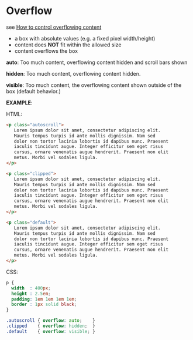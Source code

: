 # Overflow

see [How to control overflowing content](https://developer.mozilla.org/en-US/docs/Learn/CSS/Introduction_to_CSS/Box_model#Overflow)

- a box with absolute values (e.g. a fixed pixel width/height)
- content does **NOT** fit within the allowed size
- content overflows the box

**auto**: Too much content, overflowing content hidden and scroll bars shown

**hidden**: Too much content, overflowing content hidden.

**visible**: Too much content, the overflowing content shown outside of the box (default behavior.)

**EXAMPLE**:

HTML:

```html
<p class="autoscroll">
   Lorem ipsum dolor sit amet, consectetur adipiscing elit.
   Mauris tempus turpis id ante mollis dignissim. Nam sed
   dolor non tortor lacinia lobortis id dapibus nunc. Praesent
   iaculis tincidunt augue. Integer efficitur sem eget risus
   cursus, ornare venenatis augue hendrerit. Praesent non elit
   metus. Morbi vel sodales ligula.
</p>

<p class="clipped">
   Lorem ipsum dolor sit amet, consectetur adipiscing elit.
   Mauris tempus turpis id ante mollis dignissim. Nam sed
   dolor non tortor lacinia lobortis id dapibus nunc. Praesent
   iaculis tincidunt augue. Integer efficitur sem eget risus
   cursus, ornare venenatis augue hendrerit. Praesent non elit
   metus. Morbi vel sodales ligula.
</p>

<p class="default">
   Lorem ipsum dolor sit amet, consectetur adipiscing elit.
   Mauris tempus turpis id ante mollis dignissim. Nam sed
   dolor non tortor lacinia lobortis id dapibus nunc. Praesent
   iaculis tincidunt augue. Integer efficitur sem eget risus
   cursus, ornare venenatis augue hendrerit. Praesent non elit
   metus. Morbi vel sodales ligula.
</p>
```

CSS:

```css
p {
  width  : 400px;
  height : 2.5em;
  padding: 1em 1em 1em 1em;
  border : 1px solid black;
}

.autoscroll { overflow: auto;    }
.clipped    { overflow: hidden;  }
.default    { overflow: visible; }
```
